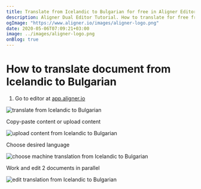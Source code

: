 ```yaml
---
title: Translate from Icelandic to Bulgarian for free in Aligner Editor
description: Aligner Dual Editor Tutorial. How to translate for free from Icelandic to Bulgarian. Aligner is multilingual document management platform. 
ogImage: "https://www.aligner.io/images/aligner-logo.png"
date: 2020-05-06T07:09:21+03:00
image: ../images/aligner-logo.png
onBlog: true
---
```


# How to translate document from Icelandic to Bulgarian

1. Go to editor at [app.aligner.io](https://app.aligner.io "Aligner App web page")

![translate from Icelandic to Bulgarian](../aligner-blank-editor.png "translate from Icelandic to Bulgarian")

Copy-paste content or upload content

![upload content from Icelandic to Bulgarian](../aligner-uploaded-document.png "upload content from Icelandic to Bulgarian")

Choose desired language

![choose machine translation from Icelandic to Bulgarian](../aligner-language-dropdown.png "choose machine translation from Icelandic to Bulgarian")

Work and edit 2 documents in parallel

![edit translation from Icelandic to Bulgarian](../aligner-double-sitded-editor.png "edit translation from Icelandic to Bulgarian")

